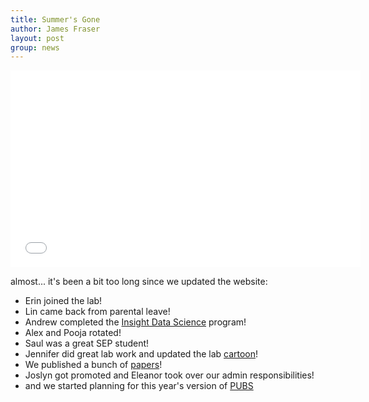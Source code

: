 ```yaml
---
title: Summer's Gone
author: James Fraser
layout: post
group: news
---
```


<div class="video-container">
         <iframe src="//www.youtube.com/watch?v=NHbKUyq5m_w" frameborder="0" width="560" height="315"></iframe>
</div>

almost... it's been a bit too long since we updated the website:

* Erin joined the lab!
* Lin came back from parental leave!
* Andrew completed the [Insight Data Science](http://insightdatascience.com/) program!
* Alex and Pooja rotated!
* Saul was a great SEP student!
* Jennifer did great lab work and updated the lab [cartoon](/members)!
* We published a bunch of [papers](/publications)!
* Joslyn got promoted and Eleanor took over our admin responsibilities!
* and we started planning for this year's version of [PUBS](/pubs)
